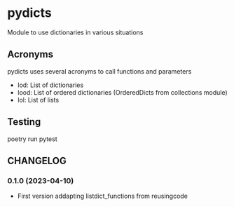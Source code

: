 # pydicts
Module to use dictionaries in various situations

## Acronyms
pydicts uses several acronyms to call functions and parameters

- lod: List of dictionaries
- lood: List of ordered dictionaries (OrderedDicts from collections module)
- lol: List of lists 

## Testing
poetry run pytest

## CHANGELOG
### 0.1.0 (2023-04-10)
- First version addapting listdict_functions from reusingcode
